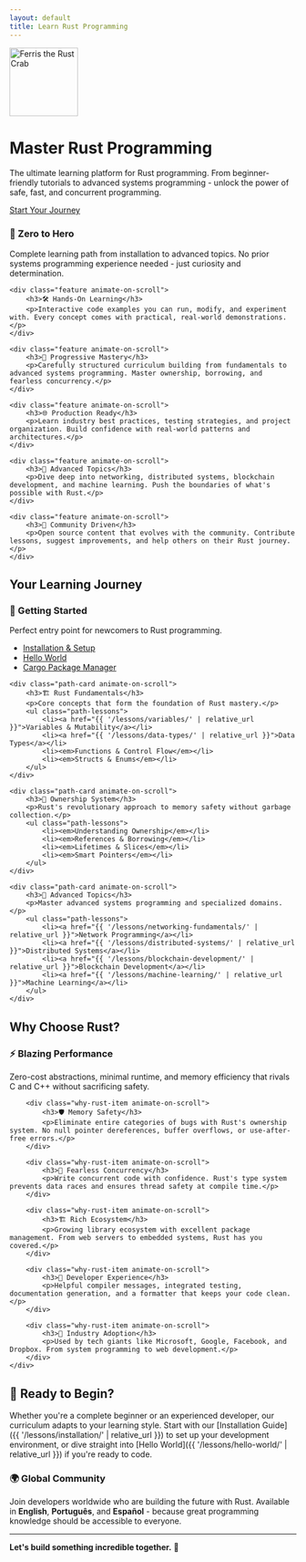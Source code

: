 ```yaml
---
layout: default
title: Learn Rust Programming
---
```


<div class="hero">
    <div class="hero-content">
        <div class="hero-logo">
            <img src="https://upload.wikimedia.org/wikipedia/commons/thumb/0/0f/Original_Ferris.svg/800px-Original_Ferris.svg.png" alt="Ferris the Rust Crab" width="120" height="120">
        </div>
        <h1>Master Rust Programming</h1>
        <p>The ultimate learning platform for Rust programming. From beginner-friendly tutorials to advanced systems programming - unlock the power of safe, fast, and concurrent programming.</p>
        <a href="{{ '/lessons/installation/' | relative_url }}" class="cta-button">
            Start Your Journey
        </a>
    </div>
</div>

<div class="features">
    <div class="feature animate-on-scroll">
        <h3>🚀 Zero to Hero</h3>
        <p>Complete learning path from installation to advanced topics. No prior systems programming experience needed - just curiosity and determination.</p>
    </div>
    
    <div class="feature animate-on-scroll">
        <h3>🛠️ Hands-On Learning</h3>
        <p>Interactive code examples you can run, modify, and experiment with. Every concept comes with practical, real-world demonstrations.</p>
    </div>
    
    <div class="feature animate-on-scroll">
        <h3>🎯 Progressive Mastery</h3>
        <p>Carefully structured curriculum building from fundamentals to advanced systems programming. Master ownership, borrowing, and fearless concurrency.</p>
    </div>
    
    <div class="feature animate-on-scroll">
        <h3>🌐 Production Ready</h3>
        <p>Learn industry best practices, testing strategies, and project organization. Build confidence with real-world patterns and architectures.</p>
    </div>
    
    <div class="feature animate-on-scroll">
        <h3>🔬 Advanced Topics</h3>
        <p>Dive deep into networking, distributed systems, blockchain development, and machine learning. Push the boundaries of what's possible with Rust.</p>
    </div>
    
    <div class="feature animate-on-scroll">
        <h3>🌟 Community Driven</h3>
        <p>Open source content that evolves with the community. Contribute lessons, suggest improvements, and help others on their Rust journey.</p>
    </div>
</div>

<div class="learning-path">
<h2>Your Learning Journey</h2>

<div class="path-grid">
    <div class="path-card animate-on-scroll">
        <h3>🌱 Getting Started</h3>
        <p>Perfect entry point for newcomers to Rust programming.</p>
        <ul class="path-lessons">
            <li><a href="{{ '/lessons/installation/' | relative_url }}">Installation & Setup</a></li>
            <li><a href="{{ '/lessons/hello-world/' | relative_url }}">Hello World</a></li>
            <li><a href="{{ '/lessons/cargo/' | relative_url }}">Cargo Package Manager</a></li>
        </ul>
    </div>

    <div class="path-card animate-on-scroll">
        <h3>🏗️ Rust Fundamentals</h3>
        <p>Core concepts that form the foundation of Rust mastery.</p>
        <ul class="path-lessons">
            <li><a href="{{ '/lessons/variables/' | relative_url }}">Variables & Mutability</a></li>
            <li><a href="{{ '/lessons/data-types/' | relative_url }}">Data Types</a></li>
            <li><em>Functions & Control Flow</em></li>
            <li><em>Structs & Enums</em></li>
        </ul>
    </div>

    <div class="path-card animate-on-scroll">
        <h3>🎯 Ownership System</h3>
        <p>Rust's revolutionary approach to memory safety without garbage collection.</p>
        <ul class="path-lessons">
            <li><em>Understanding Ownership</em></li>
            <li><em>References & Borrowing</em></li>
            <li><em>Lifetimes & Slices</em></li>
            <li><em>Smart Pointers</em></li>
        </ul>
    </div>

    <div class="path-card animate-on-scroll">
        <h3>🚀 Advanced Topics</h3>
        <p>Master advanced systems programming and specialized domains.</p>
        <ul class="path-lessons">
            <li><a href="{{ '/lessons/networking-fundamentals/' | relative_url }}">Network Programming</a></li>
            <li><a href="{{ '/lessons/distributed-systems/' | relative_url }}">Distributed Systems</a></li>
            <li><a href="{{ '/lessons/blockchain-development/' | relative_url }}">Blockchain Development</a></li>
            <li><a href="{{ '/lessons/machine-learning/' | relative_url }}">Machine Learning</a></li>
        </ul>
    </div>
</div>
</div>

<div class="why-rust">
    <h2>Why Choose Rust?</h2>
    <div class="why-rust-grid">
        <div class="why-rust-item animate-on-scroll">
            <h3>⚡ Blazing Performance</h3>
            <p>Zero-cost abstractions, minimal runtime, and memory efficiency that rivals C and C++ without sacrificing safety.</p>
        </div>
        
        <div class="why-rust-item animate-on-scroll">
            <h3>🛡️ Memory Safety</h3>
            <p>Eliminate entire categories of bugs with Rust's ownership system. No null pointer dereferences, buffer overflows, or use-after-free errors.</p>
        </div>
        
        <div class="why-rust-item animate-on-scroll">
            <h3>🧵 Fearless Concurrency</h3>
            <p>Write concurrent code with confidence. Rust's type system prevents data races and ensures thread safety at compile time.</p>
        </div>
        
        <div class="why-rust-item animate-on-scroll">
            <h3>🏗️ Rich Ecosystem</h3>
            <p>Growing library ecosystem with excellent package management. From web servers to embedded systems, Rust has you covered.</p>
        </div>
        
        <div class="why-rust-item animate-on-scroll">
            <h3>🎯 Developer Experience</h3>
            <p>Helpful compiler messages, integrated testing, documentation generation, and a formatter that keeps your code clean.</p>
        </div>
        
        <div class="why-rust-item animate-on-scroll">
            <h3>💼 Industry Adoption</h3>
            <p>Used by tech giants like Microsoft, Google, Facebook, and Dropbox. From system programming to web development.</p>
        </div>
    </div>
</div>

## 🎯 Ready to Begin?

Whether you're a complete beginner or an experienced developer, our curriculum adapts to your learning style. Start with our [Installation Guide]({{ '/lessons/installation/' | relative_url }}) to set up your development environment, or dive straight into [Hello World]({{ '/lessons/hello-world/' | relative_url }}) if you're ready to code.

### 🌍 Global Community

Join developers worldwide who are building the future with Rust. Available in **English**, **Português**, and **Español** - because great programming knowledge should be accessible to everyone.

---

**Let's build something incredible together.** 🦀

<script>
// Modern scroll animations
const observerOptions = {
    threshold: 0.1,
    rootMargin: '0px 0px -50px 0px'
};

const observer = new IntersectionObserver((entries) => {
    entries.forEach(entry => {
        if (entry.isIntersecting) {
            entry.target.classList.add('animate');
        }
    });
}, observerOptions);

// Observe all animation elements
document.addEventListener('DOMContentLoaded', () => {
    const animateElements = document.querySelectorAll('.animate-on-scroll');
    animateElements.forEach(el => observer.observe(el));
});

// Reading progress bar
window.addEventListener('scroll', () => {
    const winScroll = document.body.scrollTop || document.documentElement.scrollTop;
    const height = document.documentElement.scrollHeight - document.documentElement.clientHeight;
    const scrolled = (winScroll / height) * 100;
    
    let progressBar = document.querySelector('.reading-progress-fill');
    if (!progressBar) {
        const progressContainer = document.createElement('div');
        progressContainer.className = 'reading-progress';
        progressBar = document.createElement('div');
        progressBar.className = 'reading-progress-fill';
        progressContainer.appendChild(progressBar);
        document.body.appendChild(progressContainer);
    }
    
    progressBar.style.width = scrolled + '%';
});

// Enhanced CTA button interaction
document.addEventListener('DOMContentLoaded', () => {
    const ctaButton = document.querySelector('.cta-button');
    if (ctaButton) {
        ctaButton.addEventListener('mouseenter', () => {
            ctaButton.style.transform = 'translateY(-4px) scale(1.02)';
        });
        
        ctaButton.addEventListener('mouseleave', () => {
            ctaButton.style.transform = 'translateY(0) scale(1)';
        });
    }
});
</script>
